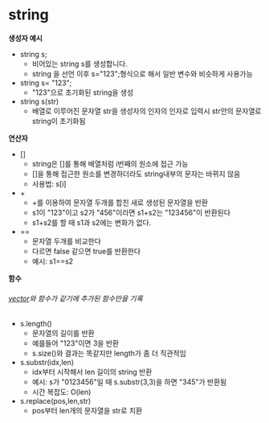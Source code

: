 # string

**생성자 예시**
- string s;
  - 비어있는 string s를 생성합니다.
  - string 을 선언 이후 s="123";형식으로 해서 일반 변수와 비슷하게 사용가능
- string s= "123";
  - "123"으로 초기화된 string을 생성
- string s(str)
  - 배열로 이루어진 문자열 str을 생성자의 인자의 인자로 입력시 str안의 문자열로 string이 초기화됨
  

**연산자**
- []
  - string은 []를 통해 배열처럼 i번째의 원소에 접근 가능
  - []을 통해 접근한 원소를 변경하더라도 string내부의 문자는 바뀌지 않음
  - 사용법: s[i]
- &#43;
  - +를 이용하여 문자열 두개를 합친 새로 생성된 문자열을 반환
  - s1이 "123"이고 s2가 "456"이라면 s1+s2는 "123456"이 반환된다
  - s1+s2를 할 때 s1과 s2에는 변화가 없다.
- ==
  - 문자열 두개를 비교한다
  - 다르면 false 같으면 true를 반환한다
  - 예시: s1==s2

**함수**
###### [vector](https://github.com/LEE026/algorithm-and-data-structure/blob/main/c%2B%2B_stl_data_structure/vector.md)와 함수가 같기에 추가된 함수만을 기록

- s.length()
  - 문자열의 길이를 반환
  - 예를들어 "123"이면 3을 반환
  - s.size()와 결과는 똑같지만 length가 좀 더 직관적임
- s.substr(idx,len)
  - idx부터 시작해서 len 길이의 string 반환
  - 예시: s가 "0123456"일 때 s.substr(3,3)을 하면 "345"가 반환됨
  - 시간 복잡도: O(len)
- s.replace(pos,len,str)
  - pos부터 len개의 문자열을 str로 치환
